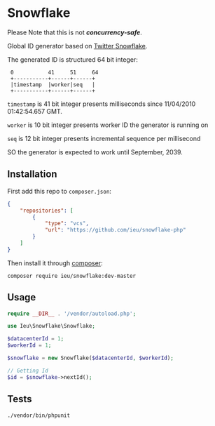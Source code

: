 # Snowflake

Please Note that this is not ***concurrency-safe***.

Global ID generator based on [ Twitter Snowflake](https://github.com/twitter-archive/snowflake/tree/snowflake-2010).

The generated ID is structured 64 bit integer:

```
 0           41     51     64
 +-----------+------+------+
 |timestamp  |worker|seq   |
 +-----------+------+------+
```

`timestamp` is 41 bit integer presents milliseconds since 11/04/2010 01:42:54.657 GMT.

`worker` is 10 bit integer presents worker ID the generator is running on

`seq` is 12 bit integer presents incremental sequence per millisecond

SO the generator is expected to work until September, 2039.

## Installation

First add this repo to `composer.json`:

```json
{
    "repositories": [
        {
            "type": "vcs",
            "url": "https://github.com/ieu/snowflake-php"
        }
    ]
}
```

Then install it through [composer](https://getcomposer.org/download/):

```shell
composer require ieu/snowflake:dev-master
```

## Usage

```php
require __DIR__ . '/vendor/autoload.php';

use Ieu\Snowflake\Snowflake;

$datacenterId = 1;
$workerId = 1;

$snowflake = new Snowflake($datacenterId, $workerId);

// Getting Id
$id = $snowflake->nextId();
```

## Tests

```shell script
./vendor/bin/phpunit
```
